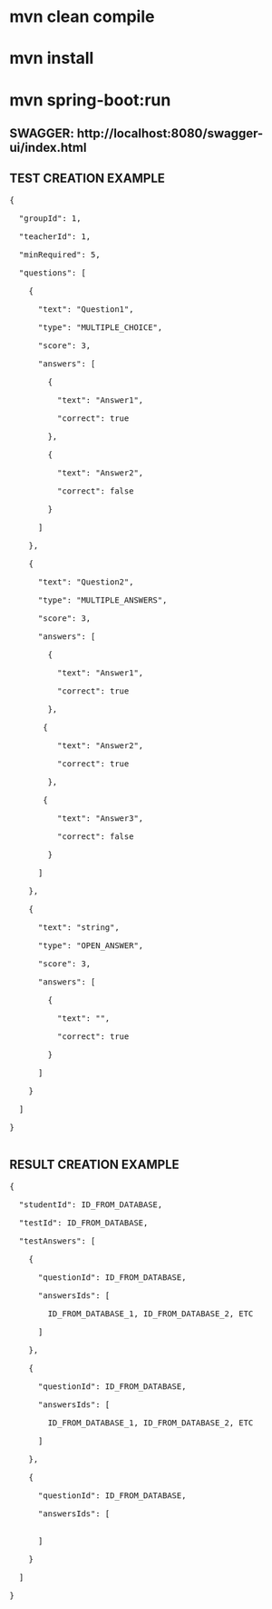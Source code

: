 # mvn clean compile
# mvn install
# mvn spring-boot:run
## SWAGGER: http://localhost:8080/swagger-ui/index.html

## TEST CREATION EXAMPLE
<pre>
{ <br />
  "groupId": 1, <br />
  "teacherId": 1, <br />
  "minRequired": 5, <br />
  "questions": [ <br />
    { <br />
      "text": "Question1", <br />
      "type": "MULTIPLE_CHOICE", <br />
      "score": 3, <br />
      "answers": [ <br />
        { <br />
          "text": "Answer1", <br />
          "correct": true <br />
        }, <br />
        { <br />
          "text": "Answer2", <br />
          "correct": false <br />
        } <br />
      ] <br />
    }, <br />
    { <br />
      "text": "Question2", <br />
      "type": "MULTIPLE_ANSWERS", <br />
      "score": 3, <br />
      "answers": [ <br />
        { <br />
          "text": "Answer1", <br />
          "correct": true <br />
        }, <br />
       { <br />
          "text": "Answer2", <br />
          "correct": true <br />
        }, <br />
       { <br />
          "text": "Answer3", <br />
          "correct": false <br />
        } <br />
      ] <br />
    }, <br />
    { <br />
      "text": "string", <br />
      "type": "OPEN_ANSWER", <br />
      "score": 3, <br />
      "answers": [ <br />
        { <br />
          "text": "", <br />
          "correct": true <br />
        } <br />
      ] <br />
    } <br />
  ] <br />
} <br />
</pre>


## RESULT CREATION EXAMPLE
<pre>
{ <br />
  "studentId": ID_FROM_DATABASE, <br />
  "testId": ID_FROM_DATABASE, <br />
  "testAnswers": [ <br />
    { <br />
      "questionId": ID_FROM_DATABASE, <br />
      "answersIds": [ <br />
        ID_FROM_DATABASE_1, ID_FROM_DATABASE_2, ETC <br />
      ] <br />
    }, <br />
    { <br />
      "questionId": ID_FROM_DATABASE, <br />
      "answersIds": [ <br />
        ID_FROM_DATABASE_1, ID_FROM_DATABASE_2, ETC <br />
      ] <br />
    }, <br />
    { <br />
      "questionId": ID_FROM_DATABASE, <br />
      "answersIds": [ <br />
        
      ] <br />
    } <br />
  ] <br />
}
</pre>